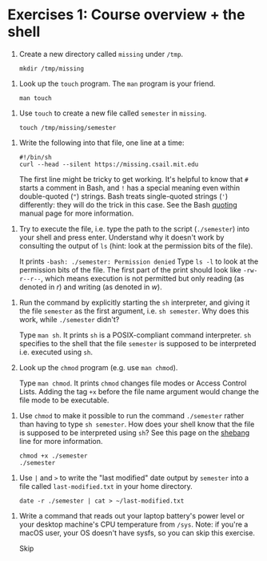 # Exercises 1: Course overview + the shell

1.  Create a new directory called `missing` under `/tmp`.
    ```
    mkdir /tmp/missing
    ```

1)  Look up the `touch` program. The `man` program is your friend.
    ```
    man touch
    ```

1.  Use `touch` to create a new file called `semester` in `missing`.
    ```
    touch /tmp/missing/semester
    ```

1)  Write the following into that file, one line at a time:
    ```
    #!/bin/sh
    curl --head --silent https://missing.csail.mit.edu
    ```
    The first line might be tricky to get working. It's helpful to know that
    `#` starts a comment in Bash, and `!` has a special meaning even within
    double-quoted (`"`) strings. Bash treats single-quoted strings (`'`)
    differently: they will do the trick in this case. See the Bash
    [quoting](https://www.gnu.org/software/bash/manual/html_node/Quoting.html)
    manual page for more information.

1.  Try to execute the file, i.e. type the path to the script (`./semester`)
    into your shell and press enter. Understand why it doesn't work by
    consulting the output of `ls` (hint: look at the permission bits of the
    file).

    It prints `-bash: ./semester: Permission denied` Type `ls -l` to look at the permission bits of the file. The first part of the print should look like `-rw-r--r--`, which means execution is not permitted but only reading (as denoted in _r_) and writing (as denoted in _w_).

1)  Run the command by explicitly starting the `sh` interpreter, and giving it
    the file `semester` as the first argument, i.e. `sh semester`. Why does
    this work, while `./semester` didn't?

    Type `man sh`. It prints `sh` is a POSIX-compliant command interpreter. `sh` specifies to the shell that the file `semester` is supposed to be interpreted i.e. executed using `sh`.

1)  Look up the `chmod` program (e.g. use `man chmod`).

    Type `man chmod`. It prints `chmod` changes file modes or Access Control Lists. Adding the tag `+x` before the file name argument would change the file mode to be executable.

1.  Use `chmod` to make it possible to run the command `./semester` rather than
    having to type `sh semester`. How does your shell know that the file is
    supposed to be interpreted using `sh`? See this page on the
    [shebang](<https://en.wikipedia.org/wiki/Shebang_(Unix)>) line for more
    information.

    ```
    chmod +x ./semester
    ./semester
    ```

1)  Use `|` and `>` to write the "last modified" date output by
    `semester` into a file called `last-modified.txt` in your home
    directory.

    ```
    date -r ./semester | cat > ~/last-modified.txt
    ```

1.  Write a command that reads out your laptop battery's power level or your
    desktop machine's CPU temperature from `/sys`. Note: if you're a macOS
    user, your OS doesn't have sysfs, so you can skip this exercise.

    Skip
